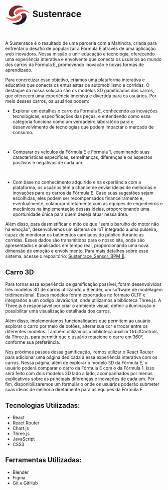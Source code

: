 #  <img src="public/imagens/logo-sustenrace.png" width= 80px align=center> Sustenrace 

<br>

A Sustenrace é o resultado de uma parceria com a Mahindra, criada para enfrentar o desafio de popularizar a Fórmula E através de uma aplicação web inovadora. Nossa missão é unir educação e tecnologia, oferecendo uma experiência interativa e envolvente que conecta os usuários ao mundo dos carros da Fórmula E, promovendo inovação e novas formas de aprendizado.

Para concretizar esse objetivo, criamos uma plataforma interativa e educativa que conecta os entusiastas de automobilismo e corridas. O destaque da nossa solução são os modelos 3D gamificados dos carros, que oferecem uma experiência imersiva e divertida para os usuários.  Por meio desses carros, os usuários podem: 

* Explorar em detalhes o carro da Fórmula E, conhecendo as inovações tecnológicas, especificações das peças, e entendendo como essa categoria funciona como um verdadeiro laboratório para o desenvolvimento de tecnologias que podem impactar o mercado de consumo.
  
<br>

* Comparar os veículos da Fórmula E e Fórmula 1, examinando suas características específicas, semelhanças, diferenças e os aspectos positivos e negativos de cada um.
  
<br>

* Com base no conhecimento adquirido e na experiência com a plataforma, os usuários têm a chance de enviar ideias de melhorias e inovações para os carros da Fórmula E. Caso suas sugestões sejam escolhidas, eles podem ser recompensados financeiramente e, eventualmente, colaborar diretamente com as equipes de engenheiros e mecânicos na implementação dessas ideias, proporcionando uma oportunidade única para quem deseja atuar nessa área.

Além disso, para desmistificar o mito de que "sem o barulho do motor não há emoção", desenvolvemos um sistema de IoT integrado a uma pulseira, capaz de monitorar os batimentos cardíacos do público durante as corridas. Esses dados são transmitidos para o nosso site, onde são apresentados e analisados em tempo real, proporcionando uma nova dimensão de emoção e envolvimento. Para mais detalhes sobre esse sistema, acesse o repositório: <a href="https://github.com/brunacostaz/Sustenrace_Sensor_BPM">Sustenrace_Sensor_BPM 🔗</a>.

## Carro 3D

Para tornar essa experiência de gamificação possível, foram desenvolvidos três modelos 3D de carros utilizando o Blender, um software de modelagem tridimensional. Esses modelos foram exportados no formato GLTF e integrados a um código JavaScript, onde utilizamos a biblioteca Three.js. A Three.js é responsável por criar o ambiente visual, definir a iluminação e possibilitar uma visualização detalhada dos carros. 

Além disso, implementamos funcionalidades que permitem ao usuário explorar o carro por meio de botões, alterar sua cor e trocar entre os diferentes modelos. Também utilizamos a biblioteca auxiliar OrbitControls, da Three.js, para permitir que o usuário rotacione o carro em 360°, conforme sua preferência.

Nos próximos passos dessa gamificação, iremos utilizar o React Router para adicionar uma página dedicada a essa experiência interativa com os carros. Nessa página, além de explorar o modelo 3D da Fórmula E, o usuário poderá comparar o carro da Fórmula E com o da Fórmula 1. Isso será feito com dois modelos 3D lado a lado, acompanhados por menus explicativos sobre as principais diferenças e inovações de cada um. Por fim, disponibilizaremos um formulário onde os usuários poderão submeter suas ideias de melhoria diretamente para as equipes da Fórmula E.


## Tecnologias Utilizadas:

* React
* React Router
* Chart.js
* Three.js
* JavaScript
* CSS3

## Ferramentas Utilizadas:

* Blender
* Figma
* Git e GitHub
